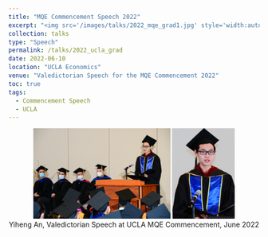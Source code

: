 ```yaml
---
title: "MQE Commencement Speech 2022"
excerpt: "<img src='/images/talks/2022_mqe_grad1.jpg' style='width:auto; height:auto;'>"
collection: talks
type: "Speech"
permalink: /talks/2022_ucla_grad
date: 2022-06-10
location: "UCLA Economics"
venue: "Valedictorian Speech for the MQE Commencement 2022"
toc: true
tags:
  - Commencement Speech
  - UCLA
---
```



<div align="center">
    <img src="/images/talks/2022_ucla_grad.png" alt="MQE Graduation 2022" style="width: 80%;">
</div>
<div align="center">
    Yiheng An, Valedictorian Speech at UCLA MQE Commencement, June 2022
</div>
